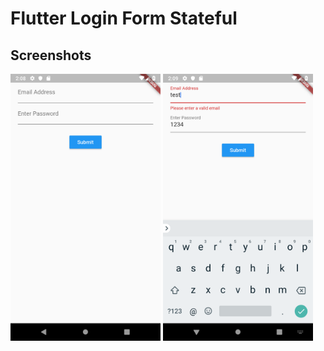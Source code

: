 # Flutter Login Form Stateful

## Screenshots

<img src="lib/assets/image_1.png" width="240px" />
<img src="lib/assets/image_2.png" width="240px" />
